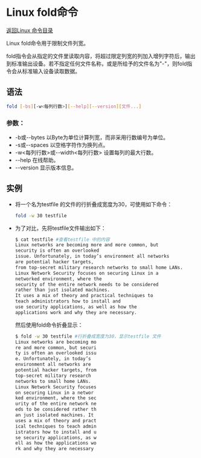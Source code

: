 # Linux fold命令
[返回Linux 命令目录](11.Linux命令大全.md)

Linux fold命令用于限制文件列宽。

fold指令会从指定的文件里读取内容，将超过限定列宽的列加入增列字符后，输出到标准输出设备。若不指定任何文件名称，或是所给予的文件名为"-"，则fold指令会从标准输入设备读取数据。

## 语法
```bash
fold [-bs][-w<每列行数>][--help][--version][文件...]
```

### 参数：
* -b或--bytes 以Byte为单位计算列宽，而非采用行数编号为单位。
* -s或--spaces 以空格字符作为换列点。
* -w<每列行数>或--width<每列行数> 设置每列的最大行数。
* --help 在线帮助。
* --version 显示版本信息。

## 实例

* 将一个名为testfile 的文件的行折叠成宽度为30，可使用如下命令：
    ```bash
    fold -w 30 testfile
    ```
* 为了对比，先将testfile文件输出如下：
    ```bash
    $ cat testfile #查看testfile 中的内容  
    Linux networks are becoming more and more common, but 
    security is often an overlooked  
    issue. Unfortunately, in today’s environment all networks 
    are potential hacker targets,  
    from top-secret military research networks to small home LANs.  
    Linux Network Security focuses on securing Linux in a 
    networked environment, where the  
    security of the entire network needs to be considered 
    rather than just isolated machines.  
    It uses a mix of theory and practical techniques to 
    teach administrators how to install and  
    use security applications, as well as how the 
    applications work and why they are necessary. 
    ```

    然后使用fold命令折叠显示：
    ```bash
    $ fold -w 30 testfile #行折叠成宽度为30，显示testfile 文件  
    Linux networks are becoming mo  
    re and more common, but securi  
    ty is often an overlooked issu  
    e. Unfortunately, in today’s  
    environment all networks are  
    potential hacker targets, from  
    top-secret military research  
    networks to small home LANs.  
    Linux Network Security focuses  
    on securing Linux in a networ  
    ked environment, where the sec  
    urity of the entire network ne  
    eds to be considered rather th  
    an just isolated machines. It  
    uses a mix of theory and pract  
    ical techniques to teach admin  
    istrators how to install and u  
    se security applications, as w  
    ell as how the applications wo  
    rk and why they are necessary 
    ```